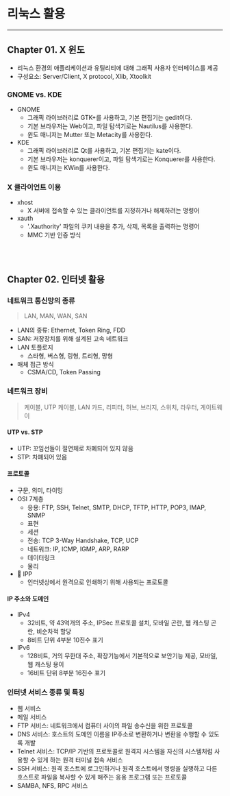 # 리눅스 활용
<hr>

## Chapter 01. X 윈도
+ 리눅스 환경의 애플리케이션과 유틸리티에 대해 그래픽 사용자 인터페이스를 제공
+ 구성요소: Server/Client, X protocol, Xlib, Xtoolkit
### GNOME vs. KDE
+ GNOME
  + 그래픽 라이브러리로 GTK+를 사용하고, 기본 편집기는 gedit이다.
  + 기본 브라우저는 Web이고, 파일 탐색기로는 Nautilus를 사용한다.
  + 윈도 매니저는 Mutter 또는 Metacity를 사용한다.
+ KDE
  + 그래픽 라이브러리로 Qt를 사용하고, 기본 편집기는 kate이다.
  + 기본 브라우저는 konquerer이고, 파일 탐색기로는 Konquerer를 사용한다.
  + 윈도 매니저는 KWin를 사용한다.
### X 클라이언트 이용
+ xhost
  + X 서버에 접속할 수 있는 클라이언트를 지정하거나 해제하려는 명령어
+ xauth
  + '.Xauthority' 파일의 쿠키 내용을 추가, 삭제, 목록을 출력하는 명령어
  + MMC 기반 인증 방식

<br><br>
## Chapter 02. 인터넷 활용
### 네트워크 통신망의 종류
> LAN, MAN, WAN, SAN
+ LAN의 종류: Ethernet, Token Ring, FDD
+ SAN: 저장장치를 위해 설계된 고속 네트워크
+ LAN 토플로지
  + 스타형, 버스형, 링형, 트리형, 망형
+ 매체 접근 방식
  + CSMA/CD, Token Passing
### 네트워크 장비
> 케이블, UTP 케이블, LAN 카드, 리피터, 허브, 브리지, 스위치, 라우터, 게이트웨이
#### UTP vs. STP
+ UTP: 꼬임선들이 절연체로 차폐되어 있지 않음
+ STP: 차폐되어 있음
#### 프로토콜
+ 구문, 의미, 타이밍
+ OSI 7계층
  + 응용: FTP, SSH, Telnet, SMTP, DHCP, TFTP, HTTP, POP3, IMAP, SNMP 
  + 표현 
  + 세션 
  + 전송: TCP 3-Way Handshake, TCP, UCP
  + 네트워크: IP, ICMP, IGMP, ARP, RARP
  + 데이터링크
  + 물리
+ 📌 IPP
  + 인터넷상에서 원격으로 인쇄하기 위해 사용되는 프로토콜
#### IP 주소와 도메인
+ IPv4
  + 32비트, 약 43억개의 주소, IPSec 프로토콜 설치, 모바일 곤란, 웹 캐스팅 곤란, 비순차적 할당
  + 8비트 단위 4부분 10진수 표기
+ IPv6
  + 128비트, 거의 무한대 주소, 확장기능에서 기본적으로 보안기능 제공, 모바일, 웹 캐스팅 용이
  + 16비트 단위 8부분 16진수 표기
### 인터넷 서비스 종류 및 특징
+ 웹 서비스
+ 메일 서비스
+ FTP 서비스: 네트워크에서 컴퓨터 사이의 파일 송수신을 위한 프로토콜
+ DNS 서비스: 호스트의 도메인 이름을 IP주소로 변환하거나 변환을 수행할 수 있도록 개발
+ Telnet 서비스: TCP/IP 기반의 프로토콜로 원격지 시스템을 자신의 시스템처럼 사용할 수 있게 하는 원격 터미널 접속 서비스
+ SSH 서비스: 원격 호스트에 로그인하거나 원격 호스트에서 명령을 실행하고 다른 호스트로 파일을 복사할 수 있게 해주는 응용 프로그램 또는 프로토콜
+ SAMBA, NFS, RPC 서비스



  

